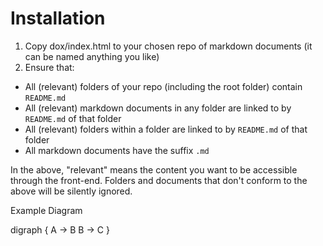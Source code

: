 # Installation

1. Copy dox/index.html to your chosen repo of markdown documents (it can be named anything you like)
2. Ensure that:

- All (relevant) folders of your repo (including the root folder) contain `README.md`
- All (relevant) markdown documents in any folder are linked to by `README.md` of that folder
- All (relevant) folders within a folder are linked to by `README.md` of that folder
- All markdown documents have the suffix `.md`

In the above, "relevant" means the content you want to be accessible through the front-end. Folders and
documents that don't conform to the above will be silently ignored.

Example Diagram

digraph {
A -> B
B -> C
}
